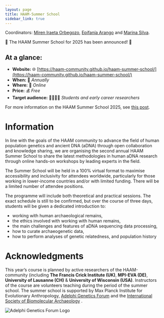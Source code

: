 ```yaml
---
layout: page
title: HAAM-Summer School
sidebar_link: true
---
```


Coordinators: [Miren Iraeta Orbegozo](mailto:iraeta.miren@gmail.com), [Epifanía Arango](mailto:epifaniarango@gmail.com) and [Marina Silva](mailto:marina.silva@crick.ac.uk).

📣 The HAAM Summer School for 2025 has been announced! 📣

## At a glance:

- **Website:** 🌐 [https://haam-community.github.io/haam-summer-school/](https://haam-community.github.io/haam-summer-school/)
- **When:** 📅 _Annually_
- **Where:** 📍 _Online_
- **Price:** 💰 _Free_
- **Target audience:** 🧑‍🔬🧑‍💻 _Students and early career researchers_

For more information on the HAAM Summer School 2025, see [this post](/news/2025/03/12/event/).

# Information

In line with the goals of the HAAM community to advance the field of human population genetics and ancient DNA (aDNA) through open collaboration and knowledge sharing, we are organising the second annual HAAM Summer School to share the latest methodologies in human aDNA research through online hands-on workshops by leading experts in the field.

The Summer School will be held in a 100% virtual format to maximise accessibility and inclusivity for attendees worldwide, particularly for those working in lower-income countries and/or with limited funding. There will be a limited number of attendee positions.

The programme will include both theoretical and practical sessions. The exact schedule is still to be confirmed, but over the course of three days, students will be given a dedicated introduction to:
- working with human archaeological remains, 
- the ethics involved with working with human remains,
- the main challenges and features of aDNA sequencing data processing,
- how to curate archaeogenetic data,
- how to perform analyses of genetic relatedness, and population history

# Acknowledgments

This year’s course is planned by active researchers of the HAAM-community (including **The Francis Crick Institute (UK)**, **MPI-EVA (DE)**, **University of Lausanne (CH)** & **University of Wisconsin (USA)**. Instructors of the course are volunteers teaching during the period of the summer school. The summer school is supported by Max Planck Institute for Evolutionary Anthropology, [Adelphi Genetics Forum](https://adelphigenetics.org/) and the [International Society of Biomolecular Archaeology](https://www.isbarch.org/) .

<p  align="left">
<img src="{{ "/assets/media/AGF_Logo.png" | relative_url }}" alt="Adelphi Genetics Forum Logo" >
</p>